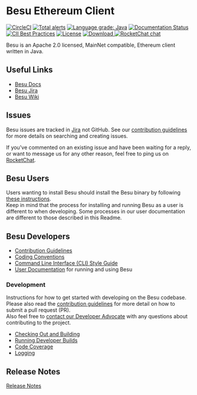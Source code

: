 # Besu Ethereum Client
 [![CircleCI](https://circleci.com/gh/hyperledger/besu/tree/master.svg?style=svg)](https://circleci.com/gh/hyperledger/besu/tree/master)
 [![Total alerts](https://img.shields.io/lgtm/alerts/g/hyperledger/besu.svg?logo=lgtm&logoWidth=18)](https://lgtm.com/projects/g/hyperledger/besu/alerts/)
 [![Language grade: Java](https://img.shields.io/lgtm/grade/java/g/hyperledger/besu.svg?logo=lgtm&logoWidth=18)](https://lgtm.com/projects/g/hyperledger/besu/context:java)
 [![Documentation Status](https://readthedocs.org/projects/hyperledger-besu/badge/?version=latest)](https://besu.hyperledger.org/en/latest/?badge=latest)
 [![CII Best Practices](https://bestpractices.coreinfrastructure.org/projects/3174/badge)](https://bestpractices.coreinfrastructure.org/projects/3174)
 [![License](https://img.shields.io/badge/License-Apache%202.0-blue.svg)](https://github.com/PegasysEng/besu/blob/master/LICENSE)
 [ ![Download](https://api.bintray.com/packages/hyperledger-org/besu-repo/besu/images/download.svg) ](https://bintray.com/hyperledger-org/besu-repo/besu/_latestVersion)
 [![RocketChat chat](https://open.rocket.chat/images/join-chat.svg)](https://chat.hyperledger.org/channel/besu)


Besu is an Apache 2.0 licensed, MainNet compatible, Ethereum client written in Java.

## Useful Links

* [Besu Docs](http://besu.hyperledger.org/)
* [Besu Jira](https://jira.hyperledger.org/projects/BESU/issues)
* [Besu Wiki](https://wiki.hyperledger.org/display/BESU/Hyperledger+Besu)


## Issues 

Besu issues are tracked in [Jira](https://jira.hyperledger.org/projects/BESU/issues) not GitHub. 
See our [contribution guidelines](CONTRIBUTING.md) for more details on searching and creating issues.

If you've commented on an existing issue and have been waiting for a reply, or want to message us for any other reason, feel free to ping us on [RocketChat](https://chat.hyperledger.org/).


## Besu Users

Users wanting to install Besu should install the Besu binary by following [these instructions](https://besu.hyperledger.org/en/stable/HowTo/Get-Started/Install-Binaries/).    
Keep in mind that the process for installing and running Besu as a user is different to when developing. Some processes in our user documentation are different to those described in this Readme.


## Besu Developers

* [Contribution Guidelines](CONTRIBUTING.md)
* [Coding Conventions](https://wiki.hyperledger.org/display/BESU/Coding+Conventions)
* [Command Line Interface (CLI) Style Guide](https://wiki.hyperledger.org/display/BESU/Besu+CLI+Style+Guide)
* [User Documentation] for running and using Besu


### Development

Instructions for how to get started with developing on the Besu codebase. Please also read the
[contribution guidelines](CONTRIBUTING.md) for more detail on how to submit a pull request (PR).   
Also feel free to [contact our Developer Advocate](https://chat.hyperledger.org/direct/faraggi) with any questions about contributing to the project.

* [Checking Out and Building](docs/development/building.md)
* [Running Developer Builds](docs/development/running-developer-builds.md)
* [Code Coverage](docs/development/code-coverage.md)
* [Logging](docs/development/logging.md)

[User Documentation]: https://besu.hyperledger.org/
[RocketChat]: https://chat.hyperledger.org/channel/besu

## Release Notes

[Release Notes](CHANGELOG.md)
